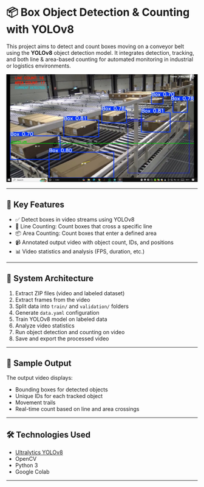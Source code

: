 # 📦 Box Object Detection & Counting with YOLOv8

This project aims to detect and count boxes moving on a conveyor belt using the **YOLOv8** object detection model. It integrates detection, tracking, and both line & area-based counting for automated monitoring in industrial or logistics environments.

![Object Detection and Counting](https://github.com/Andreasss1/box-object-detection-counting-YOLOV8/blob/main/box-object-detection-counting.jpg?raw=true)

---

## 🚀 Key Features
- ✅ Detect boxes in video streams using YOLOv8
- 📍 Line Counting: Count boxes that cross a specific line
- 📦 Area Counting: Count boxes that enter a defined area
- 📹 Annotated output video with object count, IDs, and positions
- 📊 Video statistics and analysis (FPS, duration, etc.)

---

## 🧱 System Architecture

1. Extract ZIP files (video and labeled dataset)
2. Extract frames from the video
3. Split data into `train/` and `validation/` folders
4. Generate `data.yaml` configuration
5. Train YOLOv8 model on labeled data
6. Analyze video statistics
7. Run object detection and counting on video
8. Save and export the processed video

---

## 🧪 Sample Output

The output video displays:
- Bounding boxes for detected objects
- Unique IDs for each tracked object
- Movement trails
- Real-time count based on line and area crossings

---

## 🛠️ Technologies Used

- [Ultralytics YOLOv8](https://github.com/ultralytics/ultralytics)
- OpenCV
- Python 3
- Google Colab

---
